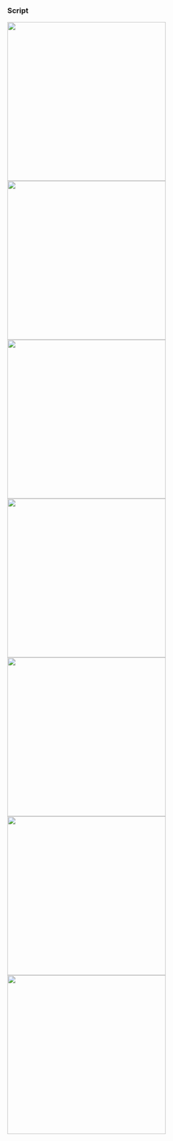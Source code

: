 ### Script
<div style="line-height:0; font-size:0"><img src="https://i.imgur.com/WA8uPOE.jpg" alt="picture" width="360" height="auto"></div>
<div style="line-height:0; font-size:0"><img src="https://i.imgur.com/nUAWH7g.jpg" alt="picture" width="360" height="auto"></div>
<div style="line-height:0; font-size:0"><img src="https://i.imgur.com/w2xETff.jpg" alt="picture" width="360" height="auto"></div>
<div style="line-height:0; font-size:0"><img src="https://i.imgur.com/JsTNd8K.jpg" alt="picture" width="360" height="auto"></div>
<div style="line-height:0; font-size:0"><img src="https://i.imgur.com/Sj8od80.jpg" alt="picture" width="360" height="auto"></div>
<div style="line-height:0; font-size:0"><img src="https://i.imgur.com/GIx9Fho.jpg" alt="picture" width="360" height="auto"></div>
<div style="line-height:0; font-size:0"><img src="https://i.imgur.com/VgoTOgE.jpg" alt="picture" width="360" height="auto"></div>
